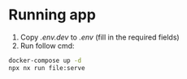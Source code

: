 # Running app

1. Copy _.env.dev_ to _.env_ (fill in the required fields)
2. Run follow cmd:

```sh
docker-compose up -d
npx nx run file:serve
```
